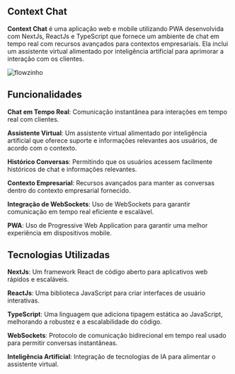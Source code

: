 ## Context Chat

**Context Chat** é uma aplicação web e mobile utilizando PWA desenvolvida com NextJs, ReactJs e TypeScript que fornece um ambiente de chat em tempo real com recursos avançados para contextos empresariais.
Ela inclui um assistente virtual alimentado por inteligência artificial para aprimorar a interação com os clientes.

![flowzinho](https://github.com/raimonesbarros/context-chat/assets/104095836/0fddaa8d-41ec-445a-af1c-386d3438209b)

## Funcionalidades

**Chat em Tempo Real**: Comunicação instantânea para interações em tempo real com clientes.

**Assistente Virtual**: Um assistente virtual alimentado por inteligência artificial que oferece suporte e informações relevantes aos usuários, de acordo com o contexto.

**Histórico Conversas**: Permitindo que os usuários acessem facilmente históricos de chat e informações relevantes.

**Contexto Empresarial**: Recursos avançados para manter as conversas dentro do contexto empresarial fornecido.

**Integração de WebSockets**: Uso de WebSockets para garantir comunicação em tempo real eficiente e escalável.

**PWA**: Uso de Progressive Web Application para garantir uma melhor experiência em dispositivos mobile.

## Tecnologias Utilizadas

**NextJs**: Um framework React de código aberto para aplicativos web rápidos e escaláveis.

**ReactJs**: Uma biblioteca JavaScript para criar interfaces de usuário interativas.

**TypeScript**: Uma linguagem que adiciona tipagem estática ao JavaScript, melhorando a robustez e a escalabilidade do código.

**WebSockets**: Protocolo de comunicação bidirecional em tempo real usado para permitir conversas instantâneas.

**Inteligência Artificial**: Integração de tecnologias de IA para alimentar o assistente virtual.
